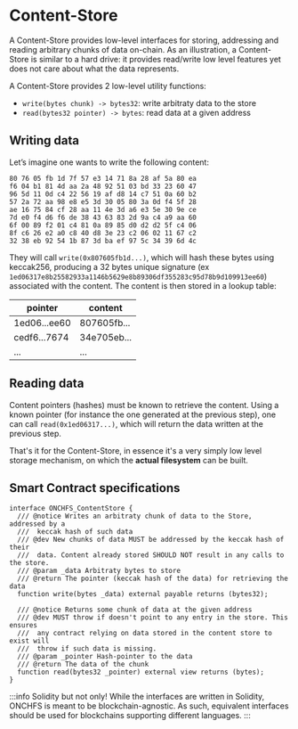 # Content-Store

A Content-Store provides low-level interfaces for storing, addressing and reading arbitrary chunks of data on-chain. As an illustration, a Content-Store is similar to a hard drive: it provides read/write low level features yet does not care about what the data represents.

A Content-Store provides 2 low-level utility functions:

- `write(bytes chunk) -> bytes32`: write arbitraty data to the store
- `read(bytes32 pointer) -> bytes`: read data at a given address

## Writing data

Let’s imagine one wants to write the following content:

```
80 76 05 fb 1d 7f 57 e3 14 71 8a 28 af 5a 80 ea
f6 04 b1 81 4d aa 2a 48 92 51 03 bd 33 23 60 47
96 5d 11 0d c4 22 56 19 af d8 14 c7 51 0a 60 b2
57 2a 72 aa 98 e8 e5 3d 30 05 80 3a 0d f4 5f 28
ae 16 75 84 cf 28 aa 11 4e 3d a6 e3 5e 30 9e ce
7d e0 f4 d6 f6 de 38 43 63 83 2d 9a c4 a9 aa 60
6f 00 89 f2 01 c4 81 0a 89 85 d0 d2 d2 5f c4 06
8f c6 26 e2 a0 c8 40 d8 3e 23 c2 06 02 11 67 c2
32 38 eb 92 54 1b 87 3d ba ef 97 5c 34 39 6d 4c
```

They will call `write(0x807605fb1d...)`, which will hash these bytes using keccak256, producing a 32 bytes unique signature (ex `1ed06317e8b25582933a1146b5629e8b89306df355283c95d78b9d109913ee60`) associated with the content. The content is then stored in a lookup table:

| pointer      | content     |
| ------------ | ----------- |
| 1ed06...ee60 | 807605fb... |
| cedf6...7674 | 34e705eb... |
| ...          | ...         |

## Reading data

Content pointers (hashes) must be known to retrieve the content. Using a known pointer (for instance the one generated at the previous step), one can call `read(0x1ed06317...)`, which will return the data written at the previous step.

That's it for the Content-Store, in essence it's a very simply low level storage mechanism, on which the **actual filesystem** can be built.

## Smart Contract specifications

```solidity
interface ONCHFS_ContentStore {
  /// @notice Writes an arbitraty chunk of data to the Store, addressed by a
  ///  keccak hash of such data
  /// @dev New chunks of data MUST be addressed by the keccak hash of their
  ///  data. Content already stored SHOULD NOT result in any calls to the store.
  /// @param _data Arbitraty bytes to store
  /// @return The pointer (keccak hash of the data) for retrieving the data
  function write(bytes _data) external payable returns (bytes32);

  /// @notice Returns some chunk of data at the given address
  /// @dev MUST throw if doesn't point to any entry in the store. This ensures
  ///  any contract relying on data stored in the content store to exist will
  ///  throw if such data is missing.
  /// @param _pointer Hash-pointer to the data
  /// @return The data of the chunk
  function read(bytes32 _pointer) external view returns (bytes);
}
```

:::info Solidity but not only!
While the interfaces are written in Solidity, ONCHFS is meant to be blockchain-agnostic. As such, equivalent interfaces should be used for blockchains supporting different languages.
:::
